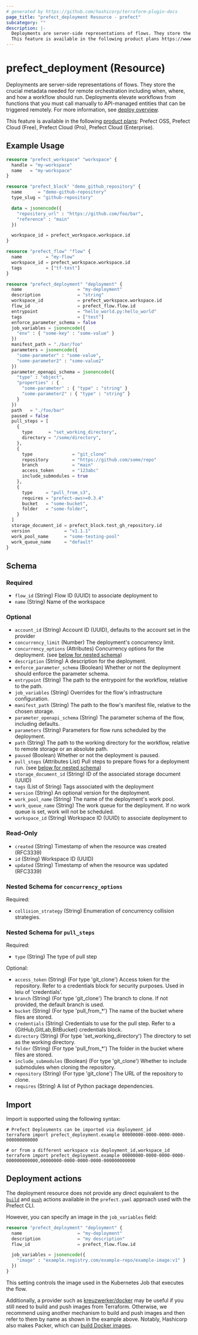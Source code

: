 ```yaml
---
# generated by https://github.com/hashicorp/terraform-plugin-docs
page_title: "prefect_deployment Resource - prefect"
subcategory: ""
description: |-
  Deployments are server-side representations of flows. They store the crucial metadata needed for remote orchestration including when, where, and how a workflow should run. Deployments elevate workflows from functions that you must call manually to API-managed entities that can be triggered remotely. For more information, see deploy overview https://docs.prefect.io/v3/deploy/index.
  This feature is available in the following product plans https://www.prefect.io/pricing: Prefect OSS, Prefect Cloud (Free), Prefect Cloud (Pro), Prefect Cloud (Enterprise).
---
```


# prefect_deployment (Resource)


Deployments are server-side representations of flows. They store the crucial metadata needed for remote orchestration including when, where, and how a workflow should run. Deployments elevate workflows from functions that you must call manually to API-managed entities that can be triggered remotely. For more information, see [deploy overview](https://docs.prefect.io/v3/deploy/index).

This feature is available in the following [product plans](https://www.prefect.io/pricing): Prefect OSS, Prefect Cloud (Free), Prefect Cloud (Pro), Prefect Cloud (Enterprise).


## Example Usage

```terraform
resource "prefect_workspace" "workspace" {
  handle = "my-workspace"
  name   = "my-workspace"
}

resource "prefect_block" "demo_github_repository" {
  name      = "demo-github-repository"
  type_slug = "github-repository"

  data = jsonencode({
    "repository_url" : "https://github.com/foo/bar",
    "reference" : "main"
  })

  workspace_id = prefect_workspace.workspace.id
}

resource "prefect_flow" "flow" {
  name         = "my-flow"
  workspace_id = prefect_workspace.workspace.id
  tags         = ["tf-test"]
}

resource "prefect_deployment" "deployment" {
  name                     = "my-deployment"
  description              = "string"
  workspace_id             = prefect_workspace.workspace.id
  flow_id                  = prefect_flow.flow.id
  entrypoint               = "hello_world.py:hello_world"
  tags                     = ["test"]
  enforce_parameter_schema = false
  job_variables = jsonencode({
    "env" : { "some-key" : "some-value" }
  })
  manifest_path = "./bar/foo"
  parameters = jsonencode({
    "some-parameter" : "some-value",
    "some-parameter2" : "some-value2"
  })
  parameter_openapi_schema = jsonencode({
    "type" : "object",
    "properties" : {
      "some-parameter" : { "type" : "string" }
      "some-parameter2" : { "type" : "string" }
    }
  })
  path   = "./foo/bar"
  paused = false
  pull_steps = [
    {
      type      = "set_working_directory",
      directory = "/some/directory",
    },
    {
      type               = "git_clone"
      repository         = "https://github.com/some/repo"
      branch             = "main"
      access_token       = "123abc"
      include_submodules = true
    },
    {
      type     = "pull_from_s3",
      requires = "prefect-aws>=0.3.4"
      bucket   = "some-bucket",
      folder   = "some-folder",
    }
  ]
  storage_document_id = prefect_block.test_gh_repository.id
  version             = "v1.1.1"
  work_pool_name      = "some-testing-pool"
  work_queue_name     = "default"
}
```

<!-- schema generated by tfplugindocs -->
## Schema

### Required

- `flow_id` (String) Flow ID (UUID) to associate deployment to
- `name` (String) Name of the workspace

### Optional

- `account_id` (String) Account ID (UUID), defaults to the account set in the provider
- `concurrency_limit` (Number) The deployment's concurrency limit.
- `concurrency_options` (Attributes) Concurrency options for the deployment. (see [below for nested schema](#nestedatt--concurrency_options))
- `description` (String) A description for the deployment.
- `enforce_parameter_schema` (Boolean) Whether or not the deployment should enforce the parameter schema.
- `entrypoint` (String) The path to the entrypoint for the workflow, relative to the path.
- `job_variables` (String) Overrides for the flow's infrastructure configuration.
- `manifest_path` (String) The path to the flow's manifest file, relative to the chosen storage.
- `parameter_openapi_schema` (String) The parameter schema of the flow, including defaults.
- `parameters` (String) Parameters for flow runs scheduled by the deployment.
- `path` (String) The path to the working directory for the workflow, relative to remote storage or an absolute path.
- `paused` (Boolean) Whether or not the deployment is paused.
- `pull_steps` (Attributes List) Pull steps to prepare flows for a deployment run. (see [below for nested schema](#nestedatt--pull_steps))
- `storage_document_id` (String) ID of the associated storage document (UUID)
- `tags` (List of String) Tags associated with the deployment
- `version` (String) An optional version for the deployment.
- `work_pool_name` (String) The name of the deployment's work pool.
- `work_queue_name` (String) The work queue for the deployment. If no work queue is set, work will not be scheduled.
- `workspace_id` (String) Workspace ID (UUID) to associate deployment to

### Read-Only

- `created` (String) Timestamp of when the resource was created (RFC3339)
- `id` (String) Workspace ID (UUID)
- `updated` (String) Timestamp of when the resource was updated (RFC3339)

<a id="nestedatt--concurrency_options"></a>
### Nested Schema for `concurrency_options`

Required:

- `collision_strategy` (String) Enumeration of concurrency collision strategies.


<a id="nestedatt--pull_steps"></a>
### Nested Schema for `pull_steps`

Required:

- `type` (String) The type of pull step

Optional:

- `access_token` (String) (For type 'git_clone') Access token for the repository. Refer to a credentials block for security purposes. Used in leiu of 'credentials'.
- `branch` (String) (For type 'git_clone') The branch to clone. If not provided, the default branch is used.
- `bucket` (String) (For type 'pull_from_*') The name of the bucket where files are stored.
- `credentials` (String) Credentials to use for the pull step. Refer to a {GitHub,GitLab,BitBucket} credentials block.
- `directory` (String) (For type 'set_working_directory') The directory to set as the working directory.
- `folder` (String) (For type 'pull_from_*') The folder in the bucket where files are stored.
- `include_submodules` (Boolean) (For type 'git_clone') Whether to include submodules when cloning the repository.
- `repository` (String) (For type 'git_clone') The URL of the repository to clone.
- `requires` (String) A list of Python package dependencies.

## Import

Import is supported using the following syntax:

```shell
# Prefect Deployments can be imported via deployment_id
terraform import prefect_deployment.example 00000000-0000-0000-0000-000000000000

# or from a different workspace via deployment_id,workspace_id
terraform import prefect_deployment.example 00000000-0000-0000-0000-000000000000,00000000-0000-0000-0000-000000000000
```

## Deployment actions

The deployment resource does not provide any direct equivalent to the
[`build`](https://docs.prefect.io/v3/deploy/infrastructure-concepts/prefect-yaml#the-build-action)
and [`push`](https://docs.prefect.io/v3/deploy/infrastructure-concepts/prefect-yaml#the-push-action)
actions available in the `prefect.yaml`
approach used with the Prefect CLI.

However, you can specify an image in the `job_variables` field:

```terraform
resource "prefect_deployment" "deployment" {
  name                     = "my-deployment"
  description              = "my description"
  flow_id                  = prefect_flow.flow.id

  job_variables = jsonencode({
    "image" : "example.registry.com/example-repo/example-image:v1" }
  })
}
```

This setting controls the image used in the Kubernetes Job that executes the flow.

Additionally, a provider such as [kreuzwerker/docker](https://registry.terraform.io/providers/kreuzwerker/docker/latest/docs)
may be useful if you still need to build and push images from Terraform. Otherwise,
we recommend using another mechanism to build and push images and then refer to
them by name as shown in the example above. Notably, Hashicorp also makes
Packer, which can [build Docker images](https://developer.hashicorp.com/packer/tutorials/docker-get-started/docker-get-started-build-image).
